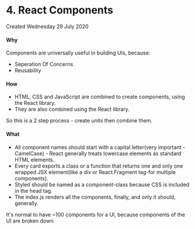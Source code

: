 # 4. React Components
Created Wednesday 29 July 2020

#### Why
Components are universally useful in building UIs, because:

* Seperation Of Concerns
* Reusability


#### How

* HTML, CSS and JavaScript are combined to create components, using the React library.
* They are also combined using the React library.

So this is a 2 step process - create units then combine them.

#### What

* All component names should start with a capital letter(very important - CamelCase) - React generally treats lowercase elements as standard HTML elements.
* Every card exports a class or a function that returns one and only one wrapped JSX element(like a div or React.Fragment tag-for multiple components).
* Styled should be named as a component-class because CSS is included in the head tag.
* The index.js renders all the components, finally, and only it should, generally. 


It's normal to have ~100 components for a UI, because components of the UI are broken down.


